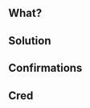 ## What? 
<!-- Describe what the issue was. -->

## Solution
<!-- Describe how you fixed the issue -->

## Confirmations
<!-- Who has confirmed that this works? (linking to issue is okay too) -->

## Cred
<!-- Who or what helped you come to the solution? -->
